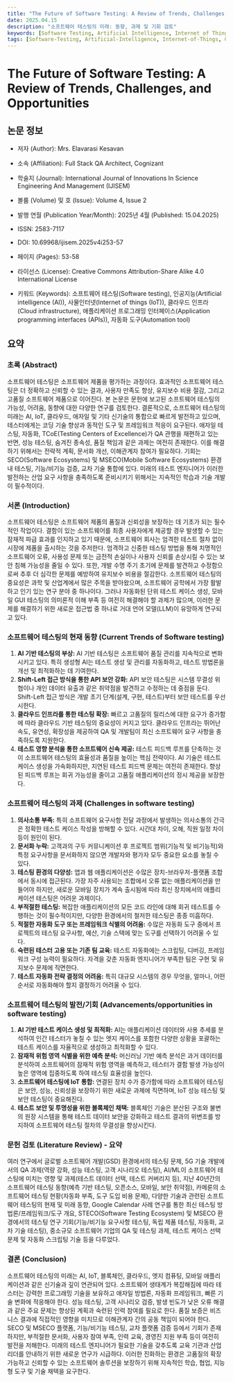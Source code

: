 ```yaml
---
title: "The Future of Software Testing: A Review of Trends, Challenges, and Opportunities"
date: 2025.04.15
description: "소프트웨어 테스팅의 미래: 동향, 과제 및 기회 검토"
keywords: [Software Testing, Artificial Intelligence, Internet of Things, Cloud Infrastructure, Application Programming Interfaces, Automation Tools]
tags: [Software-Testing, Artificial-Intelligence, Internet-of-Things, Cloud-Infrastructure, Application-Programming-Interfaces, Automation-Tools]
---
```


# The Future of Software Testing: A Review of Trends, Challenges, and Opportunities
## 논문 정보

-   저자 (Author): Mrs. Elavarasi Kesavan

-   소속 (Affiliation): Full Stack QA Architect, Cognizant
-   학술지 (Journal): International Journal of Innovations In Science Engineering And Management (IJISEM)

-   볼륨 (Volume) 및 호 (Issue): Volume 4, Issue 2

-   발행 연월 (Publication Year/Month): 2025년 4월 (Published: 15.04.2025)

-   ISSN: 2583-7117

-   DOI: 10.69968/ijisem.2025v4i253-57

-   페이지 (Pages): 53-58

-   라이선스 (License): Creative Commons Attribution-Share Alike 4.0 International License

-   키워드 (Keywords): 소프트웨어 테스팅(Software testing), 인공지능(Artificial intelligence (AI)), 사물인터넷(Internet of things (IoT)), 클라우드 인프라(Cloud infrastructure), 애플리케이션 프로그래밍 인터페이스(Application programming interfaces (APIs)), 자동화 도구(Automation tool)

## 요약

### 초록 (Abstract)

소프트웨어 테스팅은 소프트웨어 제품을 평가하는 과정이다.
효과적인 소프트웨어 테스팅은 더 정확하고 신뢰할 수 있는 결과, 사용자 만족도 향상, 유지보수 비용 절감, 그리고 고품질 소프트웨어 제품으로 이어진다.
본 논문은 문헌에 보고된 소프트웨어 테스팅의 가능성, 어려움, 동향에 대한 다양한 연구를 검토한다.
결론적으로, 소프트웨어 테스팅의 미래는 AI, IoT, 클라우드, 애자일 및 기타 신기술의 통합으로 빠르게 발전하고 있으며, 테스터에게는 코딩 기술 향상과 동적인 도구 및 프레임워크 적응이 요구된다.
애자일 테스팅, 자동화, TCoE(Testing Centers of Excellence)가 QA 관행을 재편하고 있는 반면, 성능 테스팅, 숨겨진 종속성, 품질 책임과 같은 과제는 여전히 존재한다.
이를 해결하기 위해서는 전략적 계획, 문서화 개선, 이해관계자 참여가 필요하다.
기회는 SECO(Software Ecosystems) 및 MSECO(Mobile Software Ecosystems) 환경 내 테스팅, 기능/비기능 검증, 교차 기술 통합에 있다.
미래의 테스트 엔지니어가 이러한 발전하는 산업 요구 사항을 충족하도록 준비시키기 위해서는 지속적인 학습과 기술 개발이 필수적이다.

### 서론 (Introduction)

소프트웨어 테스팅은 소프트웨어 제품의 품질과 신뢰성을 보장하는 데 기초가 되는 필수적인 작업이다.
결함이 있는 소프트웨어를 최종 사용자에게 제공할 경우 발생할 수 있는 잠재적 파급 효과를 인지하고 있기 때문에, 소프트웨어 회사는 엄격한 테스트 절차 없이 시장에 제품을 출시하는 것을 주저한다.
엄격하고 신중한 테스팅 방법을 통해 치명적인 소프트웨어 오류, 사용성 문제 또는 금전적 손실이나 사용자 신뢰를 손상시킬 수 있는 보안 침해 가능성을 줄일 수 있다.
또한, 개발 수명 주기 초기에 문제를 발견하고 수정함으로써 추후 더 심각한 문제를 예방하여 유지보수 비용을 절감한다.
소프트웨어 테스팅의 중요성은 과학 및 산업계에서 많은 주목을 받아왔으며, 소프트웨어 공학에서 가장 활발하고 인기 있는 연구 분야 중 하나이다.
그러나 자동화된 단위 테스트 케이스 생성, 모바일 GUI 테스팅의 의미론적 이해 부족 등 여전히 해결해야 할 과제가 많으며, 이러한 문제를 해결하기 위한 새로운 접근법 중 하나로 거대 언어 모델(LLM)이 유망하게 연구되고 있다.

### 소프트웨어 테스팅의 현재 동향 (Current Trends of Software testing)

1.  **AI 기반 테스팅의 부상:** AI 기반 테스팅은 소프트웨어 품질 관리를 지속적으로 변화시키고 있다. 특히 생성형 AI는 테스트 생성 및 관리를 자동화하고, 테스트 방법론을 개선 및 최적화하는 데 기여한다.
2.  **Shift-Left 접근 방식을 통한 API 보안 강화:** API 보안 테스팅은 시스템 무결성 위협이나 개인 데이터 유출과 같은 취약점을 발견하고 수정하는 데 중점을 둔다. Shift-Left 접근 방식은 개발 초기 단계(설계, 구현, 테스트)부터 보안 테스트를 우선시한다.
3.  **클라우드 인프라를 통한 테스팅 확장:** 빠르고 고품질의 릴리스에 대한 요구가 증가함에 따라 클라우드 기반 테스팅의 중요성이 커지고 있다. 클라우드 인프라는 뛰어난 속도, 유연성, 확장성을 제공하여 QA 및 개발팀이 최신 소프트웨어 요구 사항을 충족하도록 지원한다.
4.  **테스트 영향 분석을 통한 소프트웨어 신속 제공:** 테스트 피드백 루프를 단축하는 것이 소프트웨어 테스팅의 효율성과 품질을 높이는 핵심 전략이다. AI 기술은 테스트 케이스 생성을 가속화하지만, 지연된 테스트 피드백 문제는 여전히 존재한다. 향상된 피드백 루프는 회귀 가능성을 줄이고 고품질 애플리케이션의 정시 제공을 보장한다.

### 소프트웨어 테스팅의 과제 (Challenges in software testing)

1.  **의사소통 부족:** 특히 소프트웨어 요구사항 전달 과정에서 발생하는 의사소통의 간극은 정확한 테스트 케이스 작성을 방해할 수 있다. 시간대 차이, 오해, 직원 일정 차이 등이 원인이 된다.
2.  **문서화 누락:** 고객과의 구두 커뮤니케이션 후 프로젝트 범위(기능적 및 비기능적)와 특정 요구사항을 문서화하지 않으면 개발자와 평가자 모두 중요한 요소를 놓칠 수 있다.
3.  **테스팅 환경의 다양성:** 앱과 웹 애플리케이션은 수많은 장치-브라우저-플랫폼 조합에서 동시에 접근된다. 가장 자주 사용되는 조합에서 오류 없는 애플리케이션을 만들어야 하지만, 새로운 모바일 장치가 계속 출시됨에 따라 최신 장치에서의 애플리케이션 테스팅은 어려운 과제이다.
4.  **부적절한 테스팅:** 복잡한 애플리케이션의 모든 코드 라인에 대해 회귀 테스트를 수행하는 것이 필수적이지만, 다양한 환경에서의 철저한 테스팅은 종종 미흡하다.
5.  **적절한 자동화 도구 또는 프레임워크 식별의 어려움:** 수많은 자동화 도구 중에서 프로젝트의 테스팅 요구사항, 예산, 기술 스택에 맞는 도구를 선택하기 어려울 수 있다.
6.  **숙련된 테스터 고용 또는 기존 팀 교육:** 테스트 자동화에는 스크립팅, 디버깅, 프레임워크 구성 능력이 필요하다. 자격을 갖춘 자동화 엔지니어가 부족한 팀은 구현 및 유지보수 문제에 직면한다.
7.  **테스트 자동화 전략 결정의 어려움:** 특히 대규모 시스템의 경우 무엇을, 얼마나, 어떤 순서로 자동화해야 할지 결정하기 어려울 수 있다.

### 소프트웨어 테스팅의 발전/기회 (Advancements/opportunities in software testing)

1.  **AI 기반 테스트 케이스 생성 및 최적화:** AI는 애플리케이션 데이터와 사용 추세를 분석하여 인간 테스터가 놓칠 수 있는 엣지 케이스를 포함한 다양한 상황을 포괄하는 테스트 케이스를 자율적으로 생성하고 최적화할 수 있다.
2.  **잠재적 위험 영역 식별을 위한 예측 분석:** 머신러닝 기반 예측 분석은 과거 데이터를 분석하여 소프트웨어의 잠재적 위험 영역을 예측하고, 테스터가 결함 발생 가능성이 높은 영역에 집중하도록 하여 테스팅 효율성을 높인다.
3.  **소프트웨어 테스팅에 IoT 통합:** 연결된 장치 수가 증가함에 따라 소프트웨어 테스팅은 보안, 성능, 신뢰성을 보장하기 위한 새로운 과제에 직면하며, IoT 성능 테스팅 및 보안 테스팅이 중요해진다.
4.  **테스트 보안 및 투명성을 위한 블록체인 채택:** 블록체인 기술은 분산된 구조와 불변의 원장 시스템을 통해 테스트 데이터 보안을 강화하고 테스트 결과의 위변조를 방지하여 소프트웨어 테스팅 절차의 무결성을 향상시킨다.

### 문헌 검토 (Literature Review) - 요약

여러 연구에서 글로벌 소프트웨어 개발(GSD) 환경에서의 테스팅 문제, 5G 기술 개발에서의 QA 과제(역량 강화, 성능 테스팅, 고객 시나리오 테스팅), AI/ML이 소프트웨어 테스팅에 미치는 영향 및 과제(테스트 데이터 선택, 테스트 커버리지 등), 지난 40년간의 소프트웨어 테스팅 동향(예측 기반 테스팅, 오픈소스, 모바일, 보안 취약점), 카메룬의 소프트웨어 테스팅 현황(자동화 부족, 도구 도입 비용 문제), 다양한 기술과 관련된 소프트웨어 테스팅의 현재 및 미래 동향, Google Calendar 사례 연구를 통한 최신 테스팅 방법론/프레임워크/도구 개요, STECO(Software Testing Ecosystem) 및 MSECO 환경에서의 테스팅 연구 기회(기능/비기능 요구사항 테스팅, 독립 제품 테스팅, 자동화, 교차 기술 테스팅), 중소규모 소프트웨어 기업의 QA 및 테스팅 과제, 테스트 케이스 선택 문제 및 자동화 스크립팅 기술 등을 다루었다.

### 결론 (Conclusion)

소프트웨어 테스팅의 미래는 AI, IoT, 블록체인, 클라우드, 엣지 컴퓨팅, 모바일 애플리케이션과 같은 신기술과 깊이 연관되어 있다.
소프트웨어 생태계가 복잡해짐에 따라 테스터는 강력한 프로그래밍 기술을 보유하고 애자일 방법론, 자동화 프레임워크, 빠른 기술 변화에 적응해야 한다.
성능 테스팅, 고객 시나리오 검증, 발생 빈도가 낮은 오류 해결과 같은 주요 문제는 향상된 계획과 숙련된 인력 참여를 필요로 한다.
품질 보증은 비즈니스 결과에 직접적인 영향을 미치므로 이해관계자 간의 공동 책임이 되어야 한다.
SECO 및 MSECO 플랫폼, 기능/비기능 테스팅, 교차 플랫폼 검증 등에서 기회가 존재하지만, 부적절한 문서화, 사용자 참여 부족, 인력 교육, 경영진 지원 부족 등이 여전히 발전을 저해한다.
미래의 테스트 엔지니어가 필요한 기술을 갖추도록 교육 기관과 산업 리더를 안내하기 위한 새로운 연구가 시급하다.
이러한 진화하는 환경은 고품질의 확장 가능하고 신뢰할 수 있는 소프트웨어 솔루션을 보장하기 위해 지속적인 학습, 협업, 지능형 도구 및 기술 채택을 요구한다.